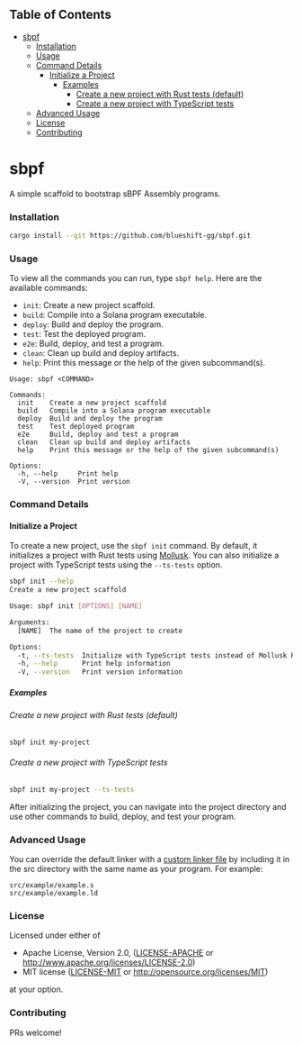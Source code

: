 ## Table of Contents

- [sbpf](#sbpf)
    - [Installation](#installation)
    - [Usage](#usage)
    - [Command Details](#command-details)
      - [Initialize a Project](#initialize-a-project)
        - [Examples](#examples)
          - [Create a new project with Rust tests (default)](#create-a-new-project-with-rust-tests-default)
          - [Create a new project with TypeScript tests](#create-a-new-project-with-typescript-tests)
    - [Advanced Usage](#advanced-usage)
    - [License](#license)
    - [Contributing](#contributing)

# sbpf

A simple scaffold to bootstrap sBPF Assembly programs.

### Installation

```sh
cargo install --git https://github.com/blueshift-gg/sbpf.git
```

### Usage

To view all the commands you can run, type `sbpf help`. Here are the available commands:

-   `init`: Create a new project scaffold.
-   `build`: Compile into a Solana program executable.
-   `deploy`: Build and deploy the program.
-   `test`: Test the deployed program.
-   `e2e`: Build, deploy, and test a program.
-   `clean`: Clean up build and deploy artifacts.
-   `help`: Print this message or the help of the given subcommand(s).

```
Usage: sbpf <COMMAND>

Commands:
  init    Create a new project scaffold
  build   Compile into a Solana program executable
  deploy  Build and deploy the program
  test    Test deployed program
  e2e     Build, deploy and test a program
  clean   Clean up build and deploy artifacts
  help    Print this message or the help of the given subcommand(s)

Options:
  -h, --help     Print help
  -V, --version  Print version
```

### Command Details

#### Initialize a Project

To create a new project, use the `sbpf init` command. By default, it initializes a project with Rust tests using [Mollusk](https://github.com/buffalojoec/mollusk). You can also initialize a project with TypeScript tests using the `--ts-tests` option.

```sh
sbpf init --help
Create a new project scaffold

Usage: sbpf init [OPTIONS] [NAME]

Arguments:
  [NAME]  The name of the project to create

Options:
  -t, --ts-tests  Initialize with TypeScript tests instead of Mollusk Rust tests
  -h, --help      Print help information
  -V, --version   Print version information
```

##### Examples

###### Create a new project with Rust tests (default)

```sh
sbpf init my-project
```

###### Create a new project with TypeScript tests

```sh
sbpf init my-project --ts-tests
```

After initializing the project, you can navigate into the project directory and use other commands to build, deploy, and test your program.

### Advanced Usage

You can override the default linker with a [custom linker file](https://github.com/deanmlittle/sbpf-asm-noop/blob/master/src/noop/noop.ld) by including it in the src directory with the same name as your program. For example:

```
src/example/example.s
src/example/example.ld
```

### License

Licensed under either of

 * Apache License, Version 2.0, ([LICENSE-APACHE](LICENSE-APACHE) or http://www.apache.org/licenses/LICENSE-2.0)
 * MIT license ([LICENSE-MIT](LICENSE-MIT) or http://opensource.org/licenses/MIT)

at your option.

### Contributing

PRs welcome!
